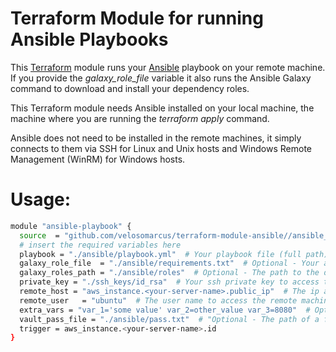 # Terraform Module for running Ansible Playbooks

This [Terraform](https://www.terraform.io) module runs your [Ansible](https://www.ansible.com) playbook on your remote machine.
If you provide the *galaxy_role_file* variable it also runs the Ansible Galaxy command to download and install your dependency roles.


This Terraform module needs Ansible installed on your local machine, the machine where you are running the *terraform apply* command.

Ansible does not need to be installed in the remote machines, 
it simply connects to them via SSH for Linux and Unix hosts and Windows Remote Management (WinRM) for Windows hosts.


# Usage:
```bash
module "ansible-playbook" {
  source  = "github.com/velosomarcus/terraform-module-ansible//ansible_playbook?ref=master"
  # insert the required variables here
  playbook = "./ansible/playbook.yml"  # Your playbook file (full path)
  galaxy_role_file  = "./ansible/requirements.txt"  # Optional - Your ansible galaxy requirements file (full path)
  galaxy_roles_path = "./ansible/roles"  # Optional - The path to the directory where Ansible Galaxy roles must be installed (full path)
  private_key = "./ssh_keys/id_rsa"  # Your ssh private key to access the remote machines (full path)
  remote_host = "aws_instance.<your-server-name>.public_ip"  # The ip address of the remote machine
  remote_user	= "ubuntu"  # The user name to access the remote machine
  extra_vars = "var_1='some value' var_2=other_value var_3=8080"  # Optional - Pass additional variables to the playbook
  vault_pass_file = "./ansible/pass.txt"  # "Optional - The path of a file containing the password used by Ansible Vault (full path)
  trigger = aws_instance.<your-server-name>.id
}
```
